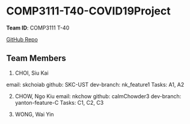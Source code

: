 # COMP3111-T40-COVID19Project

**Team ID**: COMP3111 T-40

[GitHub Repo](https://github.com/SKC-UST/COMP3111-T40-COVID19Project.git)

## Team Members

1. CHOI, Siu Kai

email: skchoiab 
github: SKC-UST 
dev-branch: nk_feature1
Tasks: A1, A2

2. CHOW, Ngo Kiu
email: nkchow
github: calmChowder3
dev-branch: yanton-feature-C
Tasks: C1, C2, C3

3. WONG, Wai Yin

